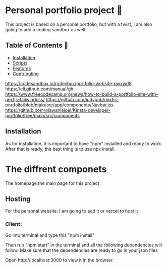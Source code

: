  # Personal portfolio project 🚀
This project is based on a personal portfolio, but with a twist, I am also going to add a coding sandbox as well. 

## Table of Contents 🤖
- [Installation](#installation)
- [Scripts](#Scripts)
- [Features](#features)
- [Contributing](#contributing)

https://codesandbox.io/p/devbox/portfolio-website-pwxwd8
https://cli.github.com/manual/gh
https://www.freecodecamp.org/news/how-to-build-a-portfolio-site-with-nextjs-tailwindcss/
https://github.com/judygab/nextjs-portfolio/blob/main/src/app/components/Navbar.jsx
https://github.com/olawanlejoel/Kinsta-developer-portfolio/tree/main/src/components
## Installation

As for installation, it is important to have "npm" installed and ready to work. After that is ready, the best thing is to use npx install.

# The diffrent componets 
The homepage,the main page for this project

## Hosting
For the personal website: I am going to add it or vercel to host it

### Client:
Go into terminal and type this "npm install"

Then run "npm start" in the terminal and all the following dependencies will follow. Make sure that the dependencies are ready to go in your json files 

Open http://localhost:3000 to view it in the browser.








